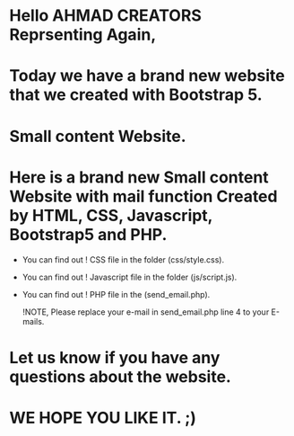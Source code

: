 # Hello AHMAD CREATORS Reprsenting Again,
# Today we have a brand new website that we created with Bootstrap 5.

# Small content Website.
# Here is a brand new Small content Website with mail function Created by HTML, CSS, Javascript, Bootstrap5 and PHP.
  

-	You can find out ! CSS file in the folder (css/style.css).
-	You can find out ! Javascript file in the folder (js/script.js).
-	You can find out ! PHP file in the  (send_email.php). 

    !NOTE, Please replace your e-mail in send_email.php line 4 to your E-mails.    



# Let us know if you have any questions about the website.

# WE HOPE YOU LIKE IT. ;)
